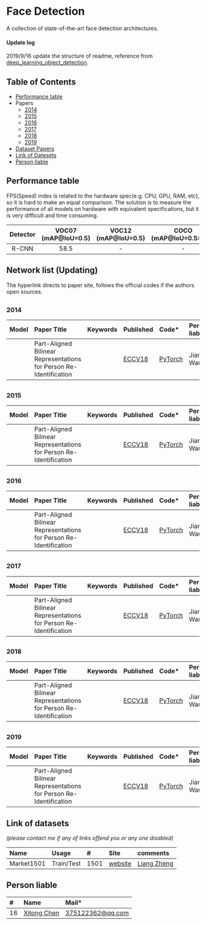 # Face Detection
A collection of state-of-the-art face detection architectures.

#### Update log
2019/9/16 update the structure of readme, reference from [deep_learning_object_detection](https://github.com/hoya012/deep_learning_object_detection/blob/master/README.md). 

## Table of Contents
- [Performance table](https://github.com/lutxyl/Detection/blob/master/FaceDetectionList.md#performance-table)
- Papers
  - [2014](https://github.com/lutxyl/Detection/blob/master/FaceDetectionList.md#2014)
  - [2015](https://github.com/lutxyl/Detection/blob/master/FaceDetectionList.md#2015)
  - [2016](https://github.com/lutxyl/Detection/blob/master/FaceDetectionList.md#2016)
  - [2017](https://github.com/lutxyl/Detection/blob/master/FaceDetectionList.md#2017)
  - [2018](https://github.com/lutxyl/Detection/blob/master/FaceDetectionList.md#2018)
  - [2019](https://github.com/lutxyl/Detection/blob/master/FaceDetectionList.md#2019)
- [Dataset Papers](https://github.com/lutxyl/Detection/blob/master/FaceDetectionList.md#network-list-updating)
- [Link of Datesets](https://github.com/lutxyl/Detection/blob/master/FaceDetectionList.md#link-of-datasets)
- [Person liable](https://github.com/lutxyl/Detection/blob/master/FaceDetectionList.md#person-liable)

##
## Performance table
FPS(Speed) index is related to the hardware spec(e.g. CPU, GPU, RAM, etc), so it is hard to make an equal comparison. The solution is to measure the performance of all models on hardware with equivalent specifications, but it is very difficult and time consuming. 

|   Detector   | VOC07 (mAP@IoU=0.5) | VOC12 (mAP@IoU=0.5) | COCO (mAP@IoU=0.5:0.95) | Published In |
|:------------:|:-------------------:|:-------------------:|:----------:|:------------:| 
|     R-CNN    |         58.5        |          -          |      -     |    CVPR'14   |

##
## Network list (Updating)
The hyperlink directs to paper site, follows the official codes if the authors open sources.

##
### 2014

|  Model   | Paper Title  |   Keywords   |   Published  |      Code*     |   Person liable*  |
|:---------|:-------------|:-------------|:-------------|:---------------|:------------------|
| |Part-Aligned Bilinear Representations for Person Re-Identification | |[ECCV18](http://openaccess.thecvf.com/content_ECCV_2018/papers/Yumin_Suh_Part-Aligned_Bilinear_Representations_ECCV_2018_paper.pdf)|[PyTorch](https://github.com/yuminsuh/part_bilinear_reid)| Jiaming Wang |


##
### 2015

|  Model   | Paper Title  |   Keywords   |   Published  |      Code*     |   Person liable*  |
|:---------|:-------------|:-------------|:-------------|:---------------|:------------------|
| |Part-Aligned Bilinear Representations for Person Re-Identification | |[ECCV18](http://openaccess.thecvf.com/content_ECCV_2018/papers/Yumin_Suh_Part-Aligned_Bilinear_Representations_ECCV_2018_paper.pdf)|[PyTorch](https://github.com/yuminsuh/part_bilinear_reid)| Jiaming Wang |

##
### 2016

|  Model   | Paper Title  |   Keywords   |   Published  |      Code*     |   Person liable*  |
|:---------|:-------------|:-------------|:-------------|:---------------|:------------------|
| |Part-Aligned Bilinear Representations for Person Re-Identification | |[ECCV18](http://openaccess.thecvf.com/content_ECCV_2018/papers/Yumin_Suh_Part-Aligned_Bilinear_Representations_ECCV_2018_paper.pdf)|[PyTorch](https://github.com/yuminsuh/part_bilinear_reid)| Jiaming Wang |


##
### 2017

|  Model   | Paper Title  |   Keywords   |   Published  |      Code*     |   Person liable*  |
|:---------|:-------------|:-------------|:-------------|:---------------|:------------------|
| |Part-Aligned Bilinear Representations for Person Re-Identification | |[ECCV18](http://openaccess.thecvf.com/content_ECCV_2018/papers/Yumin_Suh_Part-Aligned_Bilinear_Representations_ECCV_2018_paper.pdf)|[PyTorch](https://github.com/yuminsuh/part_bilinear_reid)| Jiaming Wang |

##
### 2018

|  Model   | Paper Title  |   Keywords   |   Published  |      Code*     |   Person liable*  |
|:---------|:-------------|:-------------|:-------------|:---------------|:------------------|
| |Part-Aligned Bilinear Representations for Person Re-Identification | |[ECCV18](http://openaccess.thecvf.com/content_ECCV_2018/papers/Yumin_Suh_Part-Aligned_Bilinear_Representations_ECCV_2018_paper.pdf)|[PyTorch](https://github.com/yuminsuh/part_bilinear_reid)| Jiaming Wang |

##
### 2019

|  Model   | Paper Title  |   Keywords   |   Published  |      Code*     |   Person liable*  |
|:---------|:-------------|:-------------|:-------------|:---------------|:------------------|
| |Part-Aligned Bilinear Representations for Person Re-Identification | |[ECCV18](http://openaccess.thecvf.com/content_ECCV_2018/papers/Yumin_Suh_Part-Aligned_Bilinear_Representations_ECCV_2018_paper.pdf)|[PyTorch](https://github.com/yuminsuh/part_bilinear_reid)| Jiaming Wang |

##
## Link of datasets
*(please contact me if any of links offend you or any one disabled)*

|     Name   |   Usage   |    #    |    Site    |    comments    |
|:-----------|:----------|:--------|:-----------|:---------------|
|Market1501|Train/Test|1501|[website](http://www.liangzheng.com.cn/Project/project_reid.html)|[Liang Zheng](https://www.cv-foundation.org/openaccess/content_iccv_2015/papers/Zheng_Scalable_Person_Re-Identification_ICCV_2015_paper.pdf)|

##
## Person liable
|   #   |                  Name                      |         Mail*       |
|:------|:-------------------------------------------|:--------------------|
|   16  |[Xitong Chen](https://github.com/sleepercxt)|   375122362@qq.com  |

##
